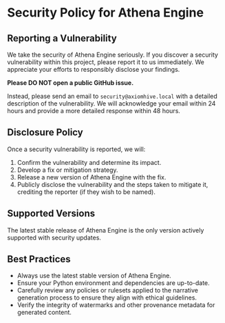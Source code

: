 # Security Policy for Athena Engine

## Reporting a Vulnerability

We take the security of Athena Engine seriously. If you discover a security vulnerability within this project, please report it to us immediately. We appreciate your efforts to responsibly disclose your findings.

**Please DO NOT open a public GitHub issue.**

Instead, please send an email to `security@axiomhive.local` with a detailed description of the vulnerability. We will acknowledge your email within 24 hours and provide a more detailed response within 48 hours.

## Disclosure Policy

Once a security vulnerability is reported, we will:

1.  Confirm the vulnerability and determine its impact.
2.  Develop a fix or mitigation strategy.
3.  Release a new version of Athena Engine with the fix.
4.  Publicly disclose the vulnerability and the steps taken to mitigate it, crediting the reporter (if they wish to be named).

## Supported Versions

The latest stable release of Athena Engine is the only version actively supported with security updates.

## Best Practices

*   Always use the latest stable version of Athena Engine.
*   Ensure your Python environment and dependencies are up-to-date.
*   Carefully review any policies or rulesets applied to the narrative generation process to ensure they align with ethical guidelines.
*   Verify the integrity of watermarks and other provenance metadata for generated content.
